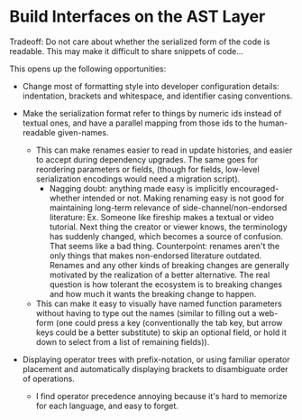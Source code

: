 # Build Interfaces on the AST Layer

Tradeoff: Do not care about whether the serialized form of the code is readable. This may make it difficult to share snippets of code...

This opens up the following opportunities:

- Change most of formatting style into developer configuration details: indentation, brackets and whitespace, and identifier casing conventions.

- Make the serialization format refer to things by numeric ids instead of textual ones, and have a parallel mapping from those ids to the human-readable given-names.
  - This can make renames easier to read in update histories, and easier to accept during dependency upgrades. The same goes for reordering parameters or fields, (though for fields, low-level serialization encodings would need a migration script).
    - Nagging doubt: anything made easy is implicitly encouraged- whether intended or not. Making renaming easy is not good for maintaining long-term relevance of side-channel/non-endorsed literature: Ex. Someone like fireship makes a textual or video tutorial. Next thing the creator or viewer knows, the terminology has suddenly changed, which becomes a source of confusion. That seems like a bad thing. Counterpoint: renames aren't the only things that makes non-endorsed literature outdated. Renames and any other kinds of breaking changes are generally motivated by the realization of a better alternative. The real question is how tolerant the ecosystem is to breaking changes and how much it wants the breaking change to happen.
  - This can make it easy to visually have named function parameters without having to type out the names (similar to filling out a web-form (one could press a key (conventionally the tab key, but arrow keys could be a better substitute) to skip an optional field, or hold it down to select from a list of remaining fields)).

- Displaying operator trees with prefix-notation, or using familiar operator placement and automatically displaying brackets to disambiguate order of operations.
  - I find operator precedence annoying because it's hard to memorize for each language, and easy to forget.
